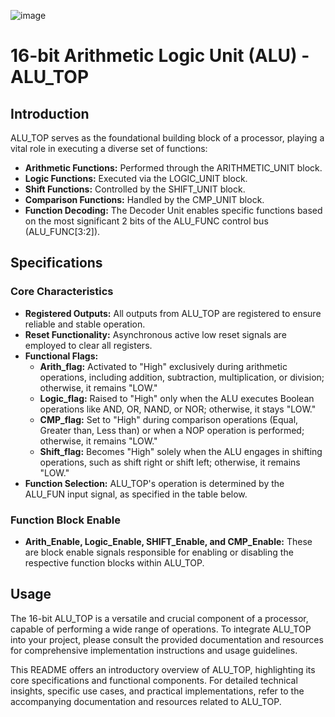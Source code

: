 ![image](https://github.com/Ahmedtayel22/Digital-IC-Design/assets/105231666/e0d37bfd-2c91-41a7-8df7-5f6c73d0aeaf)
# 16-bit Arithmetic Logic Unit (ALU) - ALU_TOP

## Introduction

ALU_TOP serves as the foundational building block of a processor, playing a vital role in executing a diverse set of functions:

- **Arithmetic Functions:** Performed through the ARITHMETIC_UNIT block.
- **Logic Functions:** Executed via the LOGIC_UNIT block.
- **Shift Functions:** Controlled by the SHIFT_UNIT block.
- **Comparison Functions:** Handled by the CMP_UNIT block.
- **Function Decoding:** The Decoder Unit enables specific functions based on the most significant 2 bits of the ALU_FUNC control bus (ALU_FUNC[3:2]).

## Specifications

### Core Characteristics

- **Registered Outputs:** All outputs from ALU_TOP are registered to ensure reliable and stable operation.
- **Reset Functionality:** Asynchronous active low reset signals are employed to clear all registers.
- **Functional Flags:**
  - **Arith_flag:** Activated to "High" exclusively during arithmetic operations, including addition, subtraction, multiplication, or division; otherwise, it remains "LOW."
  - **Logic_flag:** Raised to "High" only when the ALU executes Boolean operations like AND, OR, NAND, or NOR; otherwise, it stays "LOW."
  - **CMP_flag:** Set to "High" during comparison operations (Equal, Greater than, Less than) or when a NOP operation is performed; otherwise, it remains "LOW."
  - **Shift_flag:** Becomes "High" solely when the ALU engages in shifting operations, such as shift right or shift left; otherwise, it remains "LOW."
- **Function Selection:** ALU_TOP's operation is determined by the ALU_FUN input signal, as specified in the table below.

### Function Block Enable

- **Arith_Enable, Logic_Enable, SHIFT_Enable, and CMP_Enable:** These are block enable signals responsible for enabling or disabling the respective function blocks within ALU_TOP.

## Usage

The 16-bit ALU_TOP is a versatile and crucial component of a processor, capable of performing a wide range of operations. To integrate ALU_TOP into your project, please consult the provided documentation and resources for comprehensive implementation instructions and usage guidelines.

This README offers an introductory overview of ALU_TOP, highlighting its core specifications and functional components. For detailed technical insights, specific use cases, and practical implementations, refer to the accompanying documentation and resources related to ALU_TOP.
